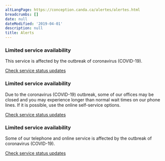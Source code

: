 ```yaml
---
altLangPage: https://conception.canda.ca/alertes/alertes.html
breadcrumbs: []
date: null
dateModified: '2019-04-01'
description: null
title: Alerts
---
```



<section>
 <section class="alert alert-warning">
  <h3>
   Limited service availability
  </h3>
  <p>
   This service is affected by the outbreak of coronavirus (COVID-19).
  </p>
  <p>
   <a href="#">
    Check service status updates
   </a>
  </p>
 </section>
 <section class="alert alert-warning">
  <h3>
   Limited service availability
  </h3>
  <p>
   Due to the coronavirus (COVID-19) outbreak, some of our offices may be closed and you may experience longer than normal wait times on our phone lines. If it is possible, use the online self-service options.
  </p>
  <p>
   <a href="#">
    Check service status updates
   </a>
  </p>
 </section>
 <section class="alert alert-warning">
  <h3>
   Limited service availability
  </h3>
  <p>
   Some of our telephone and online service is affected by the outbreak of coronavirus (COVID-19).
  </p>
  <p>
   <a href="#">
    Check service status updates
   </a>
  </p>
 </section>
</section>

<div id="def-preFooter">
</div>



